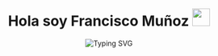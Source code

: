 <h1 align="center">
  <b> Hola soy Francisco Muñoz </b>
    <img src="https://media.giphy.com/media/hvRJCLFzcasrR4ia7z/giphy.gif" width="35"> 
</h1>

<p align="center">
  <img src="https://readme-typing-svg.herokuapp.com?font=Fira+Code&pause=1000&color=8BF77B&width=435&lines=Estudiante+de+Ing.+en+Inform%C3%A1tica;Front-End+Developer" alt="Typing SVG" />
</p>
